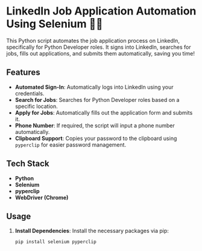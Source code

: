 # LinkedIn Job Application Automation Using Selenium 🤖💼

This Python script automates the job application process on LinkedIn, specifically for Python Developer roles. It signs into LinkedIn, searches for jobs, fills out applications, and submits them automatically, saving you time!

## Features
- **Automated Sign-In**: Automatically logs into LinkedIn using your credentials.
- **Search for Jobs**: Searches for Python Developer roles based on a specific location.
- **Apply for Jobs**: Automatically fills out the application form and submits it.
- **Phone Number**: If required, the script will input a phone number automatically.
- **Clipboard Support**: Copies your password to the clipboard using `pyperclip` for easier password management.

## Tech Stack
- **Python**
- **Selenium**
- **pyperclip**
- **WebDriver (Chrome)**

## Usage
1. **Install Dependencies**:
   Install the necessary packages via pip:
   ```bash
   pip install selenium pyperclip
